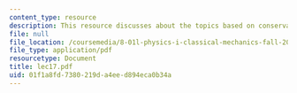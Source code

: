 ```yaml
---
content_type: resource
description: This resource discusses about the topics based on conservation of momentum.
file: null
file_location: /coursemedia/8-01l-physics-i-classical-mechanics-fall-2005/01f1a8fd7380219da4eed894eca0b34a_lec17.pdf
file_type: application/pdf
resourcetype: Document
title: lec17.pdf
uid: 01f1a8fd-7380-219d-a4ee-d894eca0b34a
---
```

